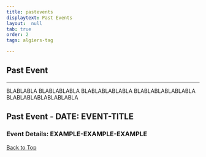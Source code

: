 ```yaml
---
title: pastevents
displaytext: Past Events
layout:  null
tab: true
order: 2
tags: algiers-tag

---
```


## Past  Event

---

BLABLABLA
BLABLABLABLA
BLABLABLABLABLA
BLABLABLABLABLABLA
BLABLABLABLABLABLABLA

## Past Event - DATE: EVENT-TITLE
### Event Details: EXAMPLE-EXAMPLE-EXAMPLE

[Back to Top](#past-events)